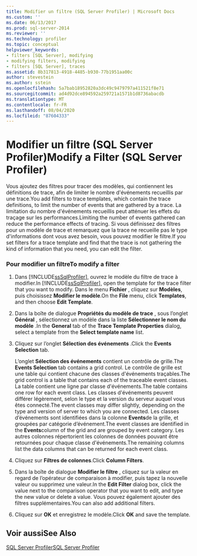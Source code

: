 ```yaml
---
title: Modifier un filtre (SQL Server Profiler) | Microsoft Docs
ms.custom: ''
ms.date: 06/13/2017
ms.prod: sql-server-2014
ms.reviewer: ''
ms.technology: profiler
ms.topic: conceptual
helpviewer_keywords:
- filters [SQL Server], modifying
- modifying filters, modifying
- filters [SQL Server], traces
ms.assetid: 8b317813-4918-4485-b930-77b1951aa00c
author: stevestein
ms.author: sstein
ms.openlocfilehash: 5a7bab18952820a3dc49c9479797a411521f8e71
ms.sourcegitcommit: ad4d92dce894592a259721a1571b1d8736abacdb
ms.translationtype: MT
ms.contentlocale: fr-FR
ms.lasthandoff: 08/04/2020
ms.locfileid: "87604333"
---
```

# <a name="modify-a-filter-sql-server-profiler"></a><span data-ttu-id="c1a49-102">Modifier un filtre (SQL Server Profiler)</span><span class="sxs-lookup"><span data-stu-id="c1a49-102">Modify a Filter (SQL Server Profiler)</span></span>
  <span data-ttu-id="c1a49-103">Vous ajoutez des filtres pour tracer des modèles, qui contiennent les définitions de trace, afin de limiter le nombre d'événements recueillis par une trace.</span><span class="sxs-lookup"><span data-stu-id="c1a49-103">You add filters to trace templates, which contain the trace definitions, to limit the number of events that are gathered by a trace.</span></span> <span data-ttu-id="c1a49-104">La limitation du nombre d'événements recueillis peut atténuer les effets du traçage sur les performances.</span><span class="sxs-lookup"><span data-stu-id="c1a49-104">Limiting the number of events gathered can reduce the performance effects of tracing.</span></span> <span data-ttu-id="c1a49-105">Si vous définissez des filtres pour un modèle de trace et remarquez que la trace ne recueille pas le type d'informations dont vous avez besoin, vous pouvez modifier le filtre.</span><span class="sxs-lookup"><span data-stu-id="c1a49-105">If you set filters for a trace template and find that the trace is not gathering the kind of information that you need, you can edit the filter.</span></span>  
  
### <a name="to-modify-a-filter"></a><span data-ttu-id="c1a49-106">Pour modifier un filtre</span><span class="sxs-lookup"><span data-stu-id="c1a49-106">To modify a filter</span></span>  
  
1.  <span data-ttu-id="c1a49-107">Dans [!INCLUDE[ssSqlProfiler](../../includes/sssqlprofiler-md.md)], ouvrez le modèle du filtre de trace à modifier.</span><span class="sxs-lookup"><span data-stu-id="c1a49-107">In [!INCLUDE[ssSqlProfiler](../../includes/sssqlprofiler-md.md)], open the template for the trace filter that you want to modify.</span></span> <span data-ttu-id="c1a49-108">Dans le menu **Fichier** , cliquez sur **Modèles**, puis choisissez **Modifier le modèle**.</span><span class="sxs-lookup"><span data-stu-id="c1a49-108">On the **File** menu, click **Templates**, and then choose **Edit Template**.</span></span>  
  
2.  <span data-ttu-id="c1a49-109">Dans la boîte de dialogue **Propriétés du modèle de trace** , sous l’onglet **Général** , sélectionnez un modèle dans la liste **Sélectionner le nom du modèle** .</span><span class="sxs-lookup"><span data-stu-id="c1a49-109">In the **General** tab of the **Trace Template Properties** dialog, select a template from the **Select template name** list.</span></span>  
  
3.  <span data-ttu-id="c1a49-110">Cliquez sur l’onglet **Sélection des événements** .</span><span class="sxs-lookup"><span data-stu-id="c1a49-110">Click the **Events Selection** tab.</span></span>  
  
     <span data-ttu-id="c1a49-111">L’onglet **Sélection des événements** contient un contrôle de grille.</span><span class="sxs-lookup"><span data-stu-id="c1a49-111">The **Events Selection** tab contains a grid control.</span></span> <span data-ttu-id="c1a49-112">Le contrôle de grille est une table qui contient chacune des classes d'événements traçables.</span><span class="sxs-lookup"><span data-stu-id="c1a49-112">The grid control is a table that contains each of the traceable event classes.</span></span> <span data-ttu-id="c1a49-113">La table contient une ligne par classe d'événements.</span><span class="sxs-lookup"><span data-stu-id="c1a49-113">The table contains one row for each event class.</span></span> <span data-ttu-id="c1a49-114">Les classes d'événements peuvent différer légèrement, selon le type et la version du serveur auquel vous êtes connecté.</span><span class="sxs-lookup"><span data-stu-id="c1a49-114">The event classes may differ slightly, depending on the type and version of server to which you are connected.</span></span> <span data-ttu-id="c1a49-115">Les classes d’événements sont identifiées dans la colonne **Events**de la grille, et groupées par catégorie d’événement.</span><span class="sxs-lookup"><span data-stu-id="c1a49-115">The event classes are identified in the **Events**column of the grid and are grouped by event category.</span></span> <span data-ttu-id="c1a49-116">Les autres colonnes répertorient les colonnes de données pouvant être retournées pour chaque classe d'événements.</span><span class="sxs-lookup"><span data-stu-id="c1a49-116">The remaining columns list the data columns that can be returned for each event class.</span></span>  
  
4.  <span data-ttu-id="c1a49-117">Cliquez sur **Filtres de colonnes**.</span><span class="sxs-lookup"><span data-stu-id="c1a49-117">Click **Column Filters**.</span></span>  
  
5.  <span data-ttu-id="c1a49-118">Dans la boîte de dialogue **Modifier le filtre** , cliquez sur la valeur en regard de l’opérateur de comparaison à modifier, puis tapez la nouvelle valeur ou supprimez une valeur.</span><span class="sxs-lookup"><span data-stu-id="c1a49-118">In the **Edit Filter** dialog box, click the value next to the comparison operator that you want to edit, and type the new value or delete a value.</span></span> <span data-ttu-id="c1a49-119">Vous pouvez également ajouter des filtres supplémentaires.</span><span class="sxs-lookup"><span data-stu-id="c1a49-119">You can also add additional filters.</span></span>  
  
6.  <span data-ttu-id="c1a49-120">Cliquez sur **OK** et enregistrez le modèle.</span><span class="sxs-lookup"><span data-stu-id="c1a49-120">Click **OK** and save the template.</span></span>  
  
## <a name="see-also"></a><span data-ttu-id="c1a49-121">Voir aussi</span><span class="sxs-lookup"><span data-stu-id="c1a49-121">See Also</span></span>  
 [<span data-ttu-id="c1a49-122">SQL Server Profiler</span><span class="sxs-lookup"><span data-stu-id="c1a49-122">SQL Server Profiler</span></span>](sql-server-profiler.md)  
  
  
